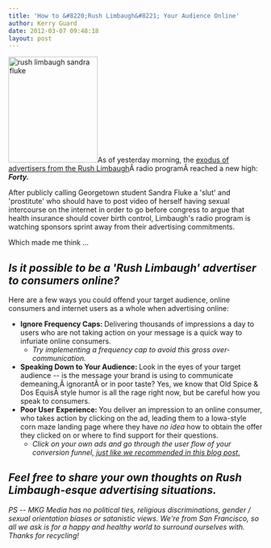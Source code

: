 ```yaml
---
title: 'How to &#8220;Rush Limbaugh&#8221; Your Audience Online'
author: Kerry Guard
date: 2012-03-07 09:48:18
layout: post
---
```

<img class="alignleft  wp-image-765" title="rush-limbaugh" alt="rush limbaugh sandra fluke " src="http://mkgmediagroup.com/wp-content/uploads/2012/03/rush-limbaugh-253x300.jpg" width="177" height="210" />As of yesterday morning, the <a href="http://www.hollywoodreporter.com/news/rush-limbaugh-sponsor-exodus-sandra-fluke-station-loss-297057" target="_blank">exodus of advertisers from the Rush Limbaugh</a>Â radio programÂ reached a new high: <em><strong>Forty.</strong></em>

After publicly calling Georgetown student Sandra Fluke a 'slut' and 'prostitute' who should have to post video of herself having sexual intercourse on the internet in order to go before congress to argue that health insurance should cover birth control, Limbaugh's radio program is watching sponsors sprint away from their advertising commitments.

Which made me think ...
<h2><em>Is it possible to be a 'Rush Limbaugh' advertiser to consumers online?</em></h2>
Here are a few ways you could offend your target audience, online consumers and internet users as a whole when advertising online:
<ul>
	<li><strong>Ignore Frequency Caps: </strong>Delivering thousands of impressions a day to users who are not taking action on your message is a quick way to infuriate online consumers.
<ul>
	<li><em>Try implementing a frequency cap to avoid this gross over-communication.</em></li>
</ul>
</li>
	<li><strong>Speaking Down to Your Audience: </strong>Look in the eyes of your target audience -- is the message your brand is using to communicate demeaning,Â ignorantÂ or in poor taste? Yes, we know that Old Spice &amp; Dos EquisÂ style humor is all the rage right now, but be careful how you speak to consumers.</li>
	<li><strong>Poor User Experience: </strong>You deliver an impression to an online consumer, who takes action by clicking on the ad, leading them to a Iowa-style corn maze landing page where they have <em>no idea </em>how to obtain the offer they clicked on or where to find support for their questions.
<ul>
	<li><em>Click on your own ads and go through the user flow of your conversion funnel,<a href="http://mkgmediagroup.com/identifying-holes-in-your-sales-funnel" target="_blank"> just like we recommended in this blog post.</a></em></li>
</ul>
</li>
</ul>
<h2><em>Feel free to share your own thoughts on Rush Limbaugh-esque advertising situations.</em></h2>
<em>PS -- MKG Media has no political ties, religious discriminations, gender / sexual orientation biases or satanistic views. We're from San Francisco, so all we ask is for a happy and healthy world to surround ourselves with. Thanks for recycling!</em>
